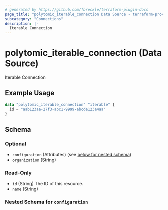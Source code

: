 ```yaml
---
# generated by https://github.com/fbreckle/terraform-plugin-docs
page_title: "polytomic_iterable_connection Data Source - terraform-provider-polytomic"
subcategory: "Connections"
description: |-
  Iterable Connection
---
```


# polytomic_iterable_connection (Data Source)

Iterable Connection

## Example Usage

```terraform
data "polytomic_iterable_connection" "iterable" {
  id = "aab123aa-27f3-abc1-9999-abcde123a4aa"
}
```

<!-- schema generated by tfplugindocs -->
## Schema

### Optional

- `configuration` (Attributes) (see [below for nested schema](#nestedatt--configuration))
- `organization` (String)

### Read-Only

- `id` (String) The ID of this resource.
- `name` (String)

<a id="nestedatt--configuration"></a>
### Nested Schema for `configuration`


